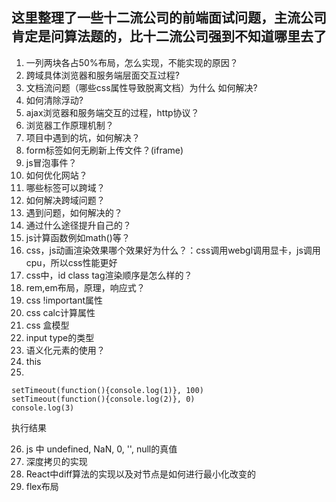 ## 这里整理了一些十二流公司的前端面试问题，主流公司肯定是问算法题的，比十二流公司强到不知道哪里去了

1. 一列两块各占50%布局，怎么实现，不能实现的原因？
2. 跨域具体浏览器和服务端层面交互过程?
3. 文档流问题（哪些css属性导致脱离文档）为什么 如何解决?
4. 如何清除浮动?
5. ajax浏览器和服务端交互的过程，http协议？
6. 浏览器工作原理机制？
7. 项目中遇到的坑，如何解决？
8. form标签如何无刷新上传文件？(iframe)
9. js冒泡事件？
10. 如何优化网站？
11. 哪些标签可以跨域？
12. 如何解决跨域问题？
13. 遇到问题，如何解决的？
14. 通过什么途径提升自己的？
15. js计算函数例如math()等？
16. css，js动画渲染效果哪个效果好为什么？：css调用webgl调用显卡，js调用cpu，所以css性能更好
17. css中，id class tag渲染顺序是怎么样的？
18. rem,em布局，原理，响应式？
19. css !important属性
20. css calc计算属性
21. css 盒模型
22. input type的类型
23. 语义化元素的使用？
24. this
25. 
```
setTimeout(function(){console.log(1)}, 100)
setTimeout(function(){console.log(2)}, 0)
console.log(3)
```
执行结果

26. js 中 undefined, NaN, 0, '', null的真值
27. 深度拷贝的实现
28. React中diff算法的实现以及对节点是如何进行最小化改变的
29. flex布局
